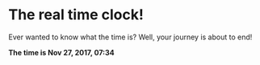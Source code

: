 # The real time clock!

Ever wanted to know what the time is? Well, your journey is about to end!

**The time is Nov 27, 2017, 07:34**